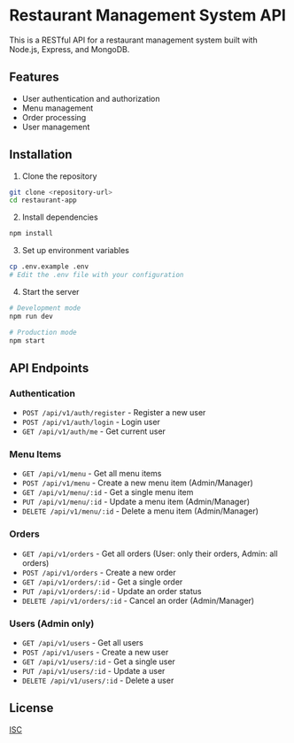 # Restaurant Management System API

This is a RESTful API for a restaurant management system built with Node.js, Express, and MongoDB.

## Features

- User authentication and authorization
- Menu management
- Order processing
- User management

## Installation

1. Clone the repository
```bash
git clone <repository-url>
cd restaurant-app
```

2. Install dependencies
```bash
npm install
```

3. Set up environment variables
```bash
cp .env.example .env
# Edit the .env file with your configuration
```

4. Start the server
```bash
# Development mode
npm run dev

# Production mode
npm start
```

## API Endpoints

### Authentication
- `POST /api/v1/auth/register` - Register a new user
- `POST /api/v1/auth/login` - Login user
- `GET /api/v1/auth/me` - Get current user

### Menu Items
- `GET /api/v1/menu` - Get all menu items
- `POST /api/v1/menu` - Create a new menu item (Admin/Manager)
- `GET /api/v1/menu/:id` - Get a single menu item
- `PUT /api/v1/menu/:id` - Update a menu item (Admin/Manager)
- `DELETE /api/v1/menu/:id` - Delete a menu item (Admin/Manager)

### Orders
- `GET /api/v1/orders` - Get all orders (User: only their orders, Admin: all orders)
- `POST /api/v1/orders` - Create a new order
- `GET /api/v1/orders/:id` - Get a single order
- `PUT /api/v1/orders/:id` - Update an order status
- `DELETE /api/v1/orders/:id` - Cancel an order (Admin/Manager)

### Users (Admin only)
- `GET /api/v1/users` - Get all users
- `POST /api/v1/users` - Create a new user
- `GET /api/v1/users/:id` - Get a single user
- `PUT /api/v1/users/:id` - Update a user
- `DELETE /api/v1/users/:id` - Delete a user

## License

[ISC](LICENSE)
